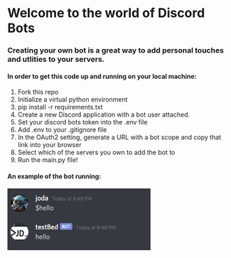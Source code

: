 # Welcome to the world of Discord Bots
### Creating your own bot is a great way to add personal touches and utlities to your servers.
  
#### In order to get this code up and running on your local machine:
1. Fork this repo
2. Initialize a virtual python environment
3. pip install -r requirements.txt
4. Create a new Discord application with a bot user attached.
5. Set your discord bots token into the .env file
6. Add .env to your .gitignore file
7. In the OAuth2 setting, generate a URL with a bot scope and copy that link into your browser
8. Select which of the servers you own to add the bot to
9. Run the main.py file!

#### An example of the bot running:
![bot working](./static/example0.PNG)